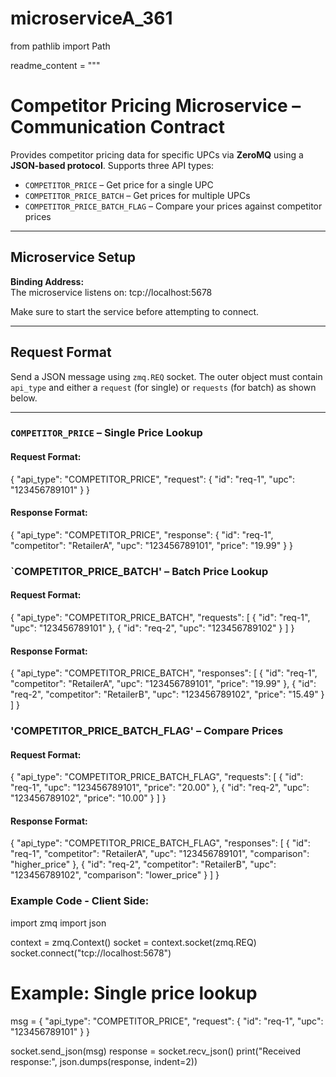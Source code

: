 # microserviceA_361

from pathlib import Path

readme_content = """
# Competitor Pricing Microservice – Communication Contract

Provides competitor pricing data for specific UPCs via **ZeroMQ** using a **JSON-based protocol**. Supports three API types:

- `COMPETITOR_PRICE` – Get price for a single UPC  
- `COMPETITOR_PRICE_BATCH` – Get prices for multiple UPCs  
- `COMPETITOR_PRICE_BATCH_FLAG` – Compare your prices against competitor prices  

---

## Microservice Setup

**Binding Address:**  
The microservice listens on: tcp://localhost:5678


Make sure to start the service before attempting to connect.

---

## Request Format

Send a JSON message using `zmq.REQ` socket. The outer object must contain `api_type` and either a `request` (for single) or `requests` (for batch) as shown below.

---

### `COMPETITOR_PRICE` – Single Price Lookup

#### Request Format:

{
  "api_type": "COMPETITOR_PRICE",
  "request": {
    "id": "req-1",
    "upc": "123456789101"
  }
}

#### Response Format:

{
  "api_type": "COMPETITOR_PRICE",
  "response": {
    "id": "req-1",
    "competitor": "RetailerA",
    "upc": "123456789101",
    "price": "19.99"
  }
}


### `COMPETITOR_PRICE_BATCH' – Batch Price Lookup

#### Request Format:

{
  "api_type": "COMPETITOR_PRICE_BATCH",
  "requests": [
    {
      "id": "req-1",
      "upc": "123456789101"
    },
    {
      "id": "req-2",
      "upc": "123456789102"
    }
  ]
}

#### Response Format:

{
  "api_type": "COMPETITOR_PRICE_BATCH",
  "responses": [
    {
      "id": "req-1",
      "competitor": "RetailerA",
      "upc": "123456789101",
      "price": "19.99"
    },
    {
      "id": "req-2",
      "competitor": "RetailerB",
      "upc": "123456789102",
      "price": "15.49"
    }
  ]
}

### 'COMPETITOR_PRICE_BATCH_FLAG' – Compare Prices

#### Request Format:

{
  "api_type": "COMPETITOR_PRICE_BATCH_FLAG",
  "requests": [
    {
      "id": "req-1",
      "upc": "123456789101",
      "price": "20.00"
    },
    {
      "id": "req-2",
      "upc": "123456789102",
      "price": "10.00"
    }
  ]
}

#### Response Format:

{
  "api_type": "COMPETITOR_PRICE_BATCH_FLAG",
  "responses": [
    {
      "id": "req-1",
      "competitor": "RetailerA",
      "upc": "123456789101",
      "comparison": "higher_price"
    },
    {
      "id": "req-2",
      "competitor": "RetailerB",
      "upc": "123456789102",
      "comparison": "lower_price"
    }
  ]
}


### Example Code - Client Side:

import zmq
import json

context = zmq.Context()
socket = context.socket(zmq.REQ)
socket.connect("tcp://localhost:5678")

# Example: Single price lookup
msg = {
    "api_type": "COMPETITOR_PRICE",
    "request": {
        "id": "req-1",
        "upc": "123456789101"
    }
}

socket.send_json(msg)
response = socket.recv_json()
print("Received response:", json.dumps(response, indent=2))


